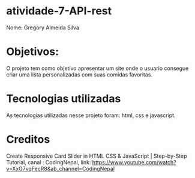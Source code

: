 # atividade-7-API-rest

Nome: Gregory Almeida Silva

# Objetivos: 
O projeto tem como objetivo apresentar um site onde o usuario consegue criar uma lista personalizadas com suas comidas favoritas.

# Tecnologias utilizadas
As tecnologias utilizadas nesse projeto foram: html, css e javascript.

# Creditos
Create Responsive Card Slider in HTML CSS & JavaScript | Step-by-Step Tutorial, canal : CodingNepal,
link: https://www.youtube.com/watch?v=XxG7vqFecR8&ab_channel=CodingNepal
